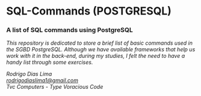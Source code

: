 # SQL-Commands (POSTGRESQL)
<h3>A list of SQL commands using PostgreSQL</h3>

<p><em>This repository is dedicated to store a brief list of basic commands used
in the SGBD PostgreSQL. Although we have available frameworks that help us work
with it in the back-end, during my studies, I felt the need to have a handy list
through some exercises.</em></p>

<em>Rodrigo Dias Lima</em><br>
<em>rodrigodiaslima1@gmail.com</em><br>
<em>Tvc Computers - Type Voracious Code</em><br>
